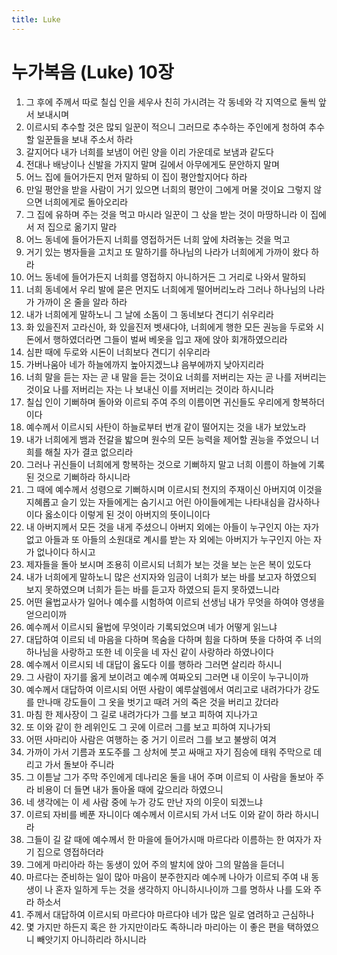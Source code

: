 ```yaml
---
title: Luke
---
```


# 누가복음 (Luke) 10장
1. 그 후에 주께서 따로 칠십 인을 세우사 친히 가시려는 각 동네와 각 지역으로 둘씩 앞서 보내시며
1. 이르시되 추수할 것은 많되 일꾼이 적으니 그러므로 추수하는 주인에게 청하여 추수할 일꾼들을 보내 주소서 하라
1. 갈지어다 내가 너희를 보냄이 어린 양을 이리 가운데로 보냄과 같도다
1. 전대나 배낭이나 신발을 가지지 말며 길에서 아무에게도 문안하지 말며
1. 어느 집에 들어가든지 먼저 말하되 이 집이 평안할지어다 하라
1. 만일 평안을 받을 사람이 거기 있으면 너희의 평안이 그에게 머물 것이요 그렇지 않으면 너희에게로 돌아오리라
1. 그 집에 유하며 주는 것을 먹고 마시라 일꾼이 그 삯을 받는 것이 마땅하니라 이 집에서 저 집으로 옮기지 말라
1. 어느 동네에 들어가든지 너희를 영접하거든 너희 앞에 차려놓는 것을 먹고
1. 거기 있는 병자들을 고치고 또 말하기를 하나님의 나라가 너희에게 가까이 왔다 하라
1. 어느 동네에 들어가든지 너희를 영접하지 아니하거든 그 거리로 나와서 말하되
1. 너희 동네에서 우리 발에 묻은 먼지도 너희에게 떨어버리노라 그러나 하나님의 나라가 가까이 온 줄을 알라 하라
1. 내가 너희에게 말하노니 그 날에 소돔이 그 동네보다 견디기 쉬우리라
1. 화 있을진저 고라신아, 화 있을진저 벳새다야, 너희에게 행한 모든 권능을 두로와 시돈에서 행하였더라면 그들이 벌써 베옷을 입고 재에 앉아 회개하였으리라
1. 심판 때에 두로와 시돈이 너희보다 견디기 쉬우리라
1. 가버나움아 네가 하늘에까지 높아지겠느냐 음부에까지 낮아지리라
1. 너희 말을 듣는 자는 곧 내 말을 듣는 것이요 너희를 저버리는 자는 곧 나를 저버리는 것이요 나를 저버리는 자는 나 보내신 이를 저버리는 것이라 하시니라
1. 칠십 인이 기뻐하며 돌아와 이르되 주여 주의 이름이면 귀신들도 우리에게 항복하더이다
1. 예수께서 이르시되 사탄이 하늘로부터 번개 같이 떨어지는 것을 내가 보았노라
1. 내가 너희에게 뱀과 전갈을 밟으며 원수의 모든 능력을 제어할 권능을 주었으니 너희를 해칠 자가 결코 없으리라
1. 그러나 귀신들이 너희에게 항복하는 것으로 기뻐하지 말고 너희 이름이 하늘에 기록된 것으로 기뻐하라 하시니라
1. 그 때에 예수께서 성령으로 기뻐하시며 이르시되 천지의 주재이신 아버지여 이것을 지혜롭고 슬기 있는 자들에게는 숨기시고 어린 아이들에게는 나타내심을 감사하나이다 옳소이다 이렇게 된 것이 아버지의 뜻이니이다
1. 내 아버지께서 모든 것을 내게 주셨으니 아버지 외에는 아들이 누구인지 아는 자가 없고 아들과 또 아들의 소원대로 계시를 받는 자 외에는 아버지가 누구인지 아는 자가 없나이다 하시고
1. 제자들을 돌아 보시며 조용히 이르시되 너희가 보는 것을 보는 눈은 복이 있도다
1. 내가 너희에게 말하노니 많은 선지자와 임금이 너희가 보는 바를 보고자 하였으되 보지 못하였으며 너희가 듣는 바를 듣고자 하였으되 듣지 못하였느니라
1. 어떤 율법교사가 일어나 예수를 시험하여 이르되 선생님 내가 무엇을 하여야 영생을 얻으리이까
1. 예수께서 이르시되 율법에 무엇이라 기록되었으며 네가 어떻게 읽느냐
1. 대답하여 이르되 네 마음을 다하며 목숨을 다하며 힘을 다하며 뜻을 다하여 주 너의 하나님을 사랑하고 또한 네 이웃을 네 자신 같이 사랑하라 하였나이다
1. 예수께서 이르시되 네 대답이 옳도다 이를 행하라 그러면 살리라 하시니
1. 그 사람이 자기를 옳게 보이려고 예수께 여짜오되 그러면 내 이웃이 누구니이까
1. 예수께서 대답하여 이르시되 어떤 사람이 예루살렘에서 여리고로 내려가다가 강도를 만나매 강도들이 그 옷을 벗기고 때려 거의 죽은 것을 버리고 갔더라
1. 마침 한 제사장이 그 길로 내려가다가 그를 보고 피하여 지나가고
1. 또 이와 같이 한 레위인도 그 곳에 이르러 그를 보고 피하여 지나가되
1. 어떤 사마리아 사람은 여행하는 중 거기 이르러 그를 보고 불쌍히 여겨
1. 가까이 가서 기름과 포도주를 그 상처에 붓고 싸매고 자기 짐승에 태워 주막으로 데리고 가서 돌보아 주니라
1. 그 이튿날 그가 주막 주인에게 데나리온 둘을 내어 주며 이르되 이 사람을 돌보아 주라 비용이 더 들면 내가 돌아올 때에 갚으리라 하였으니
1. 네 생각에는 이 세 사람 중에 누가 강도 만난 자의 이웃이 되겠느냐
1. 이르되 자비를 베푼 자니이다 예수께서 이르시되 가서 너도 이와 같이 하라 하시니라
1. 그들이 길 갈 때에 예수께서 한 마을에 들어가시매 마르다라 이름하는 한 여자가 자기 집으로 영접하더라
1. 그에게 마리아라 하는 동생이 있어 주의 발치에 앉아 그의 말씀을 듣더니
1. 마르다는 준비하는 일이 많아 마음이 분주한지라 예수께 나아가 이르되 주여 내 동생이 나 혼자 일하게 두는 것을 생각하지 아니하시나이까 그를 명하사 나를 도와 주라 하소서
1. 주께서 대답하여 이르시되 마르다야 마르다야 네가 많은 일로 염려하고 근심하나
1. 몇 가지만 하든지 혹은 한 가지만이라도 족하니라 마리아는 이 좋은 편을 택하였으니 빼앗기지 아니하리라 하시니라